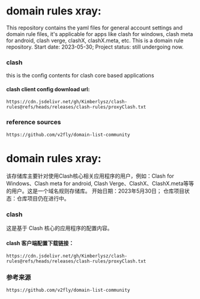 # domain rules xray:
  This repository contains the yaml files for general account settings and domain rule files, it's applicable for apps like clash for windows, clash meta for android, clash verge, clashX, clashX.meta, etc. This is a domain rule repository.
  Start date: 2023-05-30; 
  Project status: still undergoing now.

  ### clash
  this is the config contents for clash core based applications
  #### clash client config download url: 
    https://cdn.jsdelivr.net/gh/Kimberlysz/clash-rules@refs/heads/releases/clash-rules/proxyClash.txt

  ### reference sources
    https://github.com/v2fly/domain-list-community


# domain rules xray:
  该存储库主要针对使用Clash核心相关应用程序的用户，例如：Clash for Windows、Clash meta for android, Clash Verge、ClashX、ClashX.meta等等的用户。这是一个域名规则存储库。
  开始日期：2023年5月30日；
  仓库项目状态：仓库项目仍在进行中。
      
  ### clash
  这是基于 Clash 核心的应用程序的配置内容。
  #### clash 客户端配置下载链接：
    https://cdn.jsdelivr.net/gh/Kimberlysz/clash-rules@refs/heads/releases/clash-rules/proxyClash.txt

  ### 参考来源
    https://github.com/v2fly/domain-list-community
